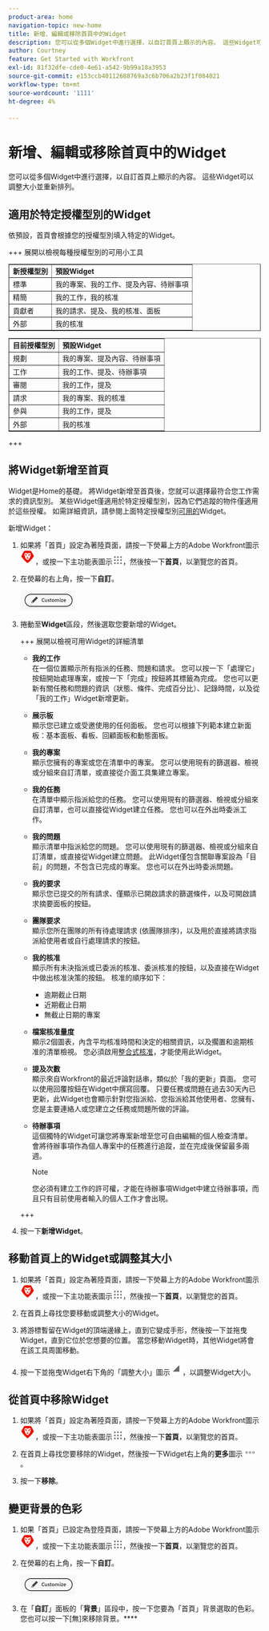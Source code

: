 ```yaml
---
product-area: home
navigation-topic: new-home
title: 新增、編輯或移除首頁中的Widget
description: 您可以從多個Widget中進行選擇，以自訂首頁上顯示的內容。 這些Widget可以調整大小並重新排列。
author: Courtney
feature: Get Started with Workfront
exl-id: 81f32dfe-cde0-4e61-a542-9b99a18a3953
source-git-commit: e153ccb40112688769a3c6b706a2b23f1f084021
workflow-type: tm+mt
source-wordcount: '1111'
ht-degree: 4%

---
```



# 新增、編輯或移除首頁中的Widget

<!-- Audited: 4/2025 -->

您可以從多個Widget中進行選擇，以自訂首頁上顯示的內容。 這些Widget可以調整大小並重新排列。

## 適用於特定授權型別的Widget

依預設，首頁會根據您的授權型別填入特定的Widget。

+++ 展開以檢視每種授權型別的可用小工具

<table border="1" class="inlineTable">
    <tr>
        <td><b>新授權型別</b></td>
        <td><b>預設Widget</b></td>
    </tr>
    <tr>
        <td>標準</td>
        <td>我的專案、我的工作、提及內容、待辦事項</td>
    </tr>
    <tr>
        <td>精簡</td>
        <td>我的工作，我的核准</td>
    </tr>
    <tr>
        <td>貢獻者</td>
        <td>我的請求、提及、我的核准、面板</td>
    </tr>
    <tr>
        <td>外部</td>
        <td>我的核准</td>
    </tr>
</table>

<table border="1" class="inlineTable">
    <tr>
        <td><b>目前授權型別</b></td>
        <td><b>預設Widget</b></td>
    </tr>
    <tr>
        <td>規劃</td>
        <td>我的專案、提及內容、待辦事項</td>
    </tr>
    <tr>
        <td>工作</td>
        <td>我的工作、提及、待辦事項</td>
    </tr>
    <tr>
        <td>審閱</td>
        <td>我的工作，提及</td>
    </tr>
    <tr>
        <td>請求</td>
        <td>我的專案、我的核准</td>
    </tr>
    <tr>
        <td>參與</td>
        <td>我的工作，提及</td>
    </tr>
    <tr>
        <td>外部</td>
        <td>我的核准</td>
    </tr>
</table>

+++

## 將Widget新增至首頁

Widget是Home的基礎。 將Widget新增至首頁後，您就可以選擇最符合您工作需求的資訊型別。 某些Widget僅適用於特定授權型別，因為它們追蹤的物件僅適用於這些授權。 如需詳細資訊，請參閱上面特定授權型別[可用的](#widgets-available-for-specific-license-types)Widget。

新增Widget：

1. 如果將「首頁」設定為著陸頁面，請按一下熒幕上方的Adobe Workfront圖示![Adobe Workfront圖示](assets/home-icon-30x29.png)，或按一下主功能表圖示![主功能表圖示](assets/main-menu-icon.png)，然後按一下&#x200B;**首頁**，以瀏覽您的首頁。

1. 在熒幕的右上角，按一下&#x200B;**自訂**。

   ![自訂按鈕](assets/customize-button.png)
1. 捲動至&#x200B;**Widget**&#x200B;區段，然後選取您要新增的Widget。

   +++ 展開以檢視可用Widget的詳細清單

   * **我的工作**\
       在一個位置顯示所有指派的任務、問題和請求。 您可以按一下「處理它」按鈕開始處理專案，或按一下「完成」按鈕將其標籤為完成。 您也可以更新有關任務和問題的資訊（狀態、條件、完成百分比）、記錄時間，以及從「我的工作」Widget新增更新。

   * **展示板**\
       顯示您已建立或受邀使用的任何面板。 您也可以根據下列範本建立新面板：基本面板、看板、回顧面板和動態面板。

   * **我的專案**\
       顯示您擁有的專案或您在清單中的專案。 您可以使用現有的篩選器、檢視或分組來自訂清單，或直接從介面工具集建立專案。

   * **我的任務**\
       在清單中顯示指派給您的任務。 您可以使用現有的篩選器、檢視或分組來自訂清單，也可以直接從Widget建立任務。 您也可以在外出時委派工作。

   * **我的問題**\
       顯示清單中指派給您的問題。 您可以使用現有的篩選器、檢視或分組來自訂清單，或直接從Widget建立問題。 此Widget僅包含關聯專案設為「目前」的問題，不包含已完成的專案。 您也可以在外出時委派問題。

   * **我的要求**\
       顯示您已提交的所有請求、僅顯示已開啟請求的篩選條件，以及可開啟請求摘要面板的按鈕。

   * **團隊要求**\
       顯示您所在團隊的所有待處理請求 (依團隊排序)，以及用於直接將請求指派給使用者或自行處理請求的按鈕。

   * **我的核准**\
       顯示所有未決指派或已委派的核准、委派核准的按鈕，以及直接在Widget中做出核准決策的按鈕。 核准的順序如下：
      * 逾期截止日期
      * 近期截止日期
      * 無截止日期的專案

   * **檔案核准量度**\
           顯示2個圖表，內含平均核准時間和決定的相關資訊，以及擱置和逾期核准的清單檢視。 您必須啟用[整合式核准](/help/quicksilver/review-and-approve-work/document-reviews-and-approvals/document-approvals-overview.md)，才能使用此Widget。

   * **提及次數**\
       顯示來自Workfront的最近評論對話串，類似於「我的更新」頁面。 您可以使用回覆按鈕在Widget中撰寫回覆。 只要任務或問題在過去30天內已更新，此Widget也會顯示針對您指派給、您指派給其他使用者、您擁有、您是主要連絡人或您建立之任務或問題所做的評論。

   * **待辦事項**\
       這個獨特的Widget可讓您將專案新增至您可自由編輯的個人檢查清單。 會將待辦事項作為個人專案中的任務進行追蹤，並在完成後保留最多兩週。

     >[!NOTE]
     >
     >您必須有建立工作的許可權，才能在待辦事項Widget中建立待辦事項，而且只有目前使用者輸入的個人工作才會出現。

   +++

1. 按一下&#x200B;**新增Widget**。


## 移動首頁上的Widget或調整其大小

1. 如果將「首頁」設定為著陸頁面，請按一下熒幕上方的Adobe Workfront圖示![Adobe Workfront圖示](assets/home-icon-30x29.png)，或按一下主功能表圖示![主功能表圖示](assets/main-menu-icon.png)，然後按一下&#x200B;**首頁**，以瀏覽您的首頁。

1. 在首頁上尋找您要移動或調整大小的Widget。

1. 將游標暫留在Widget的頂端邊緣上，直到它變成手形，然後按一下並拖曳Widget，直到它位於您想要的位置。 當您移動Widget時，其他Widget將會在該工具周圍移動。

1. 按一下並拖曳Widget右下角的「調整大小」圖示![調整圖示](assets/resize-icon.png)，以調整Widget大小。

## 從首頁中移除Widget

1. 如果將「首頁」設定為著陸頁面，請按一下熒幕上方的Adobe Workfront圖示![Adobe Workfront圖示](assets/home-icon-30x29.png)，或按一下主功能表圖示![主功能表圖示](assets/main-menu-icon.png)，然後按一下&#x200B;**首頁**，以瀏覽您的首頁。

1. 在首頁上尋找您要移除的Widget，然後按一下Widget右上角的&#x200B;**更多**&#x200B;圖示![更多圖示](assets/more-icon.png)。

1. 按一下&#x200B;**移除**。


## 變更背景的色彩

1. 如果「首頁」已設定為登陸頁面，請按一下熒幕上方的Adobe Workfront圖示![Adobe Workfront圖示](assets/home-icon-30x29.png)，或按一下主功能表圖示![主功能表圖示](assets/main-menu-icon.png)，然後按一下&#x200B;**首頁**，以瀏覽您的首頁。

1. 在熒幕的右上角，按一下&#x200B;**自訂**。

   ![自訂按鈕](assets/customize-button.png)

1. 在「**自訂**」面板的「**背景**」區段中，按一下您要為「首頁」背景選取的色彩。 您也可以按一下[無]來移除背景。****
